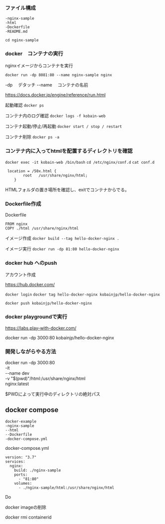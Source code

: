 
### ファイル構成

```
-nginx-sample
-html
-Dockerfile
-README.md
```

`cd nginx-sample`

### docker　コンテナの実行

nginxイメージからコンテナを実行

`docker run -dp 8081:80 --name nginx-sample nginx`

-dp 　デタッチ --name 　コンテナの名前

https://docs.docker.jp/engine/reference/run.html

起動確認
`docker ps`

コンテナ内のログ確認
`docker logs -f kobain-web`

コンテナ起動/停止/再起動
`docker start / stop / restart`

コンテナ削除
`docker ps -a`

### コンテナ内に入ってhtmlを配置するディレクトリを確認

`docker exec -it kobain-web /bin/bash`
`cd /etc/nginx/conf.d`
`cat conf.d`

```
 location = /50x.html {
        root   /usr/share/nginx/html;
    }

```

HTMLフォルダの置き場所を確認し、exitでコンテナからでる。

### Dockerfile作成

Dockerfile
```
FROM nginx
COPY ./html /usr/share/nginx/html

```

イメージ作成
`docker build --tag hello-docker-nginx .`

イメージ実行
`docker run -dp 81:80 hello-docker-nginx`

### docker hub へのpush

アカウント作成

https://hub.docker.com/ 

`docker login`
`docker tag hello-docker-nginx kobainjp/hello-docker-nginx`

`docker push kobainjp/hello-docker-nginx`


### docker playgroundで実行

https://labs.play-with-docker.com/

docker run -dp 3000:80 kobainjp/hello-docker-nginx

### 開発しながらやる方法

docker run -dp 3000:80 \
  -it \
  --name dev \
  -v "$(pwd)"/html:/usr/share/nginx/html \
  nginx:latest

  $PWDによって実行中のディレクトリの絶対パス
    
## docker compose

```
docker-example
-nginx-sample
--html
--Dockerfile
-docker-compose.yml
```

docker-compose.yml
```
version: "3.7"
services:
  nginx:
    build: ./nginx-sample
    ports:
      - "81:80"
    volumes:
      - ./nginx-sample/html:/usr/share/nginx/html

```

Do


docker imageの削除

docker rmi containerid